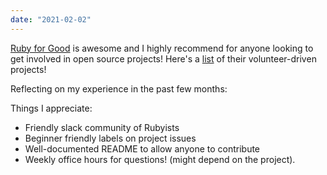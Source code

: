 ```yaml
---
date: "2021-02-02"
---
```


[Ruby for Good] is awesome and I highly recommend
for anyone looking to get involved in open source projects!
Here's a [list] of their volunteer-driven projects!

Reflecting on my experience in the past few months:

Things I appreciate:

- Friendly slack community of Rubyists
- Beginner friendly labels on project issues
- Well-documented README to allow anyone to contribute
- Weekly office hours for questions! (might depend on the project).

[ruby for good]: https://rubyforgood.org/
[list]: https://github.com/rubyforgood/
